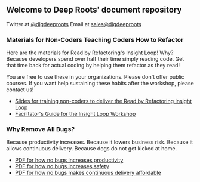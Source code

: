 ## Welcome to Deep Roots' document repository

Twitter at [@digdeeproots](https://twitter.com/digdeeproots)
Email at [sales@digdeeproots](mailto:sales@digdeeproots.com)

### Materials for Non-Coders Teaching Coders How to Refactor

Here are the materials for Read by Refactoring's Insight Loop! Why? Because developers spend over half their time simply reading code. Get that time back for actual coding by helping them refactor as they read!

You are free to use these in your organizations. Please don't offer public courses. If you want help sustaining these habits after the workshop, please contact us!

  * [Slides for training non-coders to deliver the Read by Refactoring Insight Loop](/slides/train-the-trainer-rbr-insight-loop.pdf)
  * [Facilitator's Guide for the Insight Loop Workshop](/rbr/workshop-facilitator-guide.pdf)

### Why Remove All Bugs?

Because productivity increases. Because it lowers business risk. Because it allows continuous delivery. Because dogs do not get kicked at home.

  * [PDF for how no bugs increases productivity](/nobugs/no-bugs-for-productivity.pdf)
  * [PDF for how no bugs increases safety](/nobugs/no-bugs-give-safety.pdf)
  * [PDF for how no bugs makes continuous delivery affordable](/nobugs/no-bugs-give-continuous-delivery.pdf)
